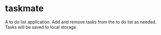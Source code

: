 # taskmate

A to do list application. Add and remove tasks from the to do list as needed. Tasks will be saved to local storage.
